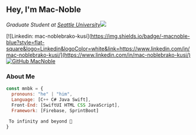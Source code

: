 <h2> Hey, I'm Mac-Noble</h2>

<p><em>Graduate Student at <a href="https://www.seattleu.edu/">Seattle University</a><img src="https://media1.giphy.com/media/1eiLNuAizYHU3d8aUo/giphy.gif"></em></p>

[![Linkedin: mac-noblebrako-kusi](https://img.shields.io/badge/-macnoble-blue?style=flat-square&logo=Linkedin&logoColor=white&link=https://www.linkedin.com/in/mac-noblebrako-kusi/](https://www.linkedin.com/in/mac-noblebrako-kusi/)
[![GitHub MacNoble](https://img.shields.io/github/followers/macnoble?label=follow&style=social)](https://github.com/macnoblebk)


### About Me  
      
```javascript
const mnbk = {
  pronouns: "he" | "him",
  Language: [C++ C# Java Swift],
  Front-End: [SwiftUI HTML CSS JavaScript],
  Framework: [Firebase, SprintBoot]
  
 To infinity and beyond 💫
}
```
